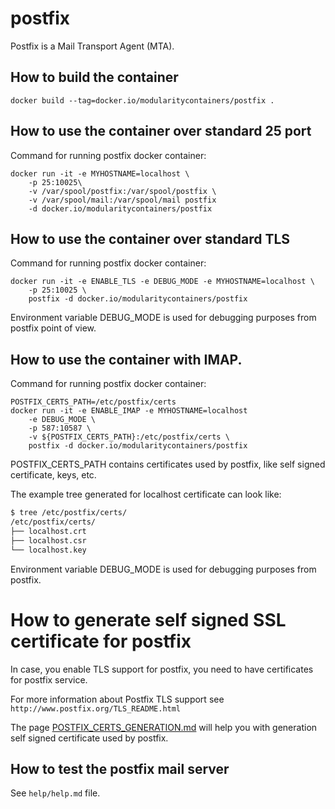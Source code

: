 # postfix
Postfix is a Mail Transport Agent (MTA).

## How to build the container

```docker build --tag=docker.io/modularitycontainers/postfix .```

## How to use the container over standard 25 port

Command for running postfix docker container:

```
docker run -it -e MYHOSTNAME=localhost \
    -p 25:10025\
    -v /var/spool/postfix:/var/spool/postfix \
    -v /var/spool/mail:/var/spool/mail postfix
    -d docker.io/modularitycontainers/postfix
```

## How to use the container over standard TLS

Command for running postfix docker container:
```
docker run -it -e ENABLE_TLS -e DEBUG_MODE -e MYHOSTNAME=localhost \
    -p 25:10025 \
    postfix -d docker.io/modularitycontainers/postfix
```

Environment variable DEBUG_MODE is used for debugging purposes
from postfix point of view.

## How to use the container with IMAP.

Command for running postfix docker container:
```
POSTFIX_CERTS_PATH=/etc/postfix/certs
docker run -it -e ENABLE_IMAP -e MYHOSTNAME=localhost
    -e DEBUG_MODE \
    -p 587:10587 \
    -v ${POSTFIX_CERTS_PATH}:/etc/postfix/certs \
    postfix -d docker.io/modularitycontainers/postfix
```
POSTFIX_CERTS_PATH contains certificates used by postfix, like self signed certificate, keys, etc.

The example tree generated for localhost certificate can look like:
```bash
$ tree /etc/postfix/certs/
/etc/postfix/certs/
├── localhost.crt
├── localhost.csr
└── localhost.key

```

Environment variable DEBUG_MODE is used for debugging purposes from postfix.

# How to generate self signed SSL certificate for postfix

In case, you enable TLS support for postfix, you need to have certificates for postfix service.

For more information about Postfix TLS support see `http://www.postfix.org/TLS_README.html`

The page [POSTFIX_CERTS_GENERATION.md](/POSTFIX_CERTS_GENERATION.md) will help you with generation self signed certificate used by postfix.

## How to test the postfix mail server

See `help/help.md` file.
